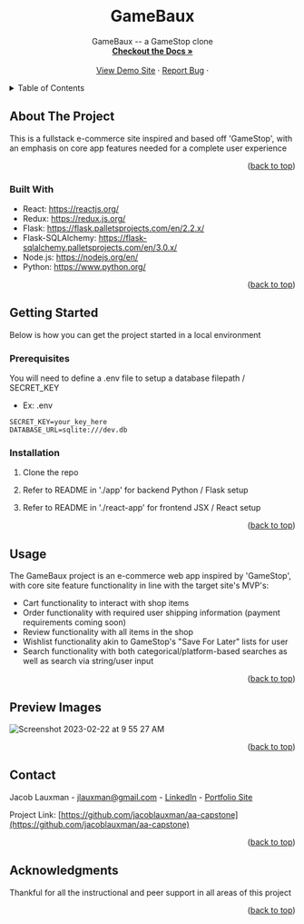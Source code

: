 
<!-- Improved compatibility of back to top link: See: https://github.com/othneildrew/Best-README-Template/pull/73 -->
<a name="readme-top"></a>
<!--
*** Thanks for checking out the Best-README-Template. If you have a suggestion
*** that would make this better, please fork the repo and create a pull request
*** or simply open an issue with the tag "enhancement".
*** Don't forget to give the project a star!
*** Thanks again! Now go create something AMAZING! :D
-->



<!-- PROJECT SHIELDS -->
<!--
*** I'm using markdown "reference style" links for readability.
*** Reference links are enclosed in brackets [ ] instead of parentheses ( ).
*** See the bottom of this document for the declaration of the reference variables
*** for contributors-url, forks-url, etc. This is an optional, concise syntax you may use.
*** https://www.markdownguide.org/basic-syntax/#reference-style-links
-->
<!-- [![Contributors][contributors-shield]][contributors-url] -->
<!-- [![Forks][forks-shield]][forks-url]
[![Stargazers][stars-shield]][stars-url]
[![Issues][issues-shield]][issues-url]
[![MIT License][license-shield]][license-url]
[![LinkedIn][linkedin-shield]][linkedin-url] -->



<!-- PROJECT LOGO -->
<br />
<div align="center">
  <a href="https://github.com/jacoblauxman/aa-capstone">
    <!-- <img src="images/logo.png" alt="Logo" width="80" height="80"> -->
  </a>

<h1 align="center">GameBaux</h1>

  <p align="center">
    GameBaux -- a GameStop clone
    <br />
    <a href="https://github.com/jacoblauxman/aa-capstone/wiki"><strong>Checkout the Docs »</strong></a>
    <br />
    <br />
    <a href="https://gamebaux.onrender.com">View Demo Site</a>
    ·
    <a href="https://github.com/jacoblauxman/aa-capstone/issues">Report Bug</a>
    ·
    <!-- <a href="https://github.com/jacoblauxman/aa-capstone/issues">Request Feature</a> -->
  </p>
</div>


<!-- TABLE OF CONTENTS -->
<details>
  <summary>Table of Contents</summary>
  <ol>
    <li>
      <a href="#about-the-project">About The Project</a>
      <ul>
        <li><a href="#built-with">Built With</a></li>
      </ul>
    </li>
    <li>
      <a href="#getting-started">Getting Started</a>
      <ul>
        <li><a href="#prerequisites">Prerequisites</a></li>
        <li><a href="#installation">Installation</a></li>
      </ul>
    </li>
    <li><a href="#usage">Usage</a></li>
    <li><a href="#preview-images">Preview Images</a></li>
    <!-- <li><a href="#contributing">Contributing</a></li> -->
    <!-- <li><a href="#license">License</a></li> -->
    <li><a href="#contact">Contact</a></li>
    <!-- <li><a href="#acknowledgments">Acknowledgments</a></li> -->
  </ol>
</details>




<!-- ABOUT THE PROJECT -->
## About The Project

<!-- [![Product Name Screen Shot][product-screenshot]](https://example.com) -->

This is a fullstack e-commerce site inspired and based off 'GameStop', with an emphasis on core app features needed for a complete user experience


<p align="right">(<a href="#readme-top">back to top</a>)</p>



### Built With

* React: https://reactjs.org/
* Redux: https://redux.js.org/
* Flask: https://flask.palletsprojects.com/en/2.2.x/
* Flask-SQLAlchemy: https://flask-sqlalchemy.palletsprojects.com/en/3.0.x/
* Node.js: https://nodejs.org/en/ 
* Python: https://www.python.org/



<p align="right">(<a href="#readme-top">back to top</a>)</p>



<!-- GETTING STARTED -->
## Getting Started

Below is how you can get the project started in a local environment

### Prerequisites

You will need to define a .env file to setup a database filepath / SECRET_KEY
* Ex: .env

```
SECRET_KEY=your_key_here
DATABASE_URL=sqlite:///dev.db
```

### Installation

1. Clone the repo

2. Refer to README in './app' for backend Python / Flask setup

3. Refer to README in './react-app' for frontend JSX / React setup

<p align="right">(<a href="#readme-top">back to top</a>)</p>


<!-- USAGE EXAMPLES -->
## Usage

The GameBaux project is an e-commerce web app inspired by 'GameStop', with core site feature functionality in line with the target site's MVP's:
 * Cart functionality to interact with shop items
 * Order functionality with required user shipping information (payment requirements coming soon)
 * Review functionality with all items in the shop 
 * Wishlist functionality akin to GameStop's "Save For Later" lists for user
 * Search functionality with both categorical/platform-based searches as well as search via string/user input
 

<p align="right">(<a href="#readme-top">back to top</a>)</p>



<!-- PREVIEW IMAGES -->
## Preview Images

![Screenshot 2023-02-22 at 9 55 27 AM](https://user-images.githubusercontent.com/105457720/220700779-0d4b14bd-0da7-4ce7-bd89-1ac362b08885.png)


<p align="right">(<a href="#readme-top">back to top</a>)</p>







<!-- LICENSE -->
<!-- ## License

Distributed under the MIT License. See `LICENSE.txt` for more information.

<p align="right">(<a href="#readme-top">back to top</a>)</p> -->



<!-- CONTACT -->
## Contact
Jacob Lauxman - jlauxman@gmail.com - [LinkedIn](https://www.linkedin.com/in/jacob-lauxman-a3170b261/) - [Portfolio Site](https://jacoblauxman.com/)

<!-- Jacob Lauxman - [@twitter_handle](https://twitter.com/twitter_handle) - email@email_client.com - [LinkedIn](https://www.linkedin.com/in/jacob-lauxman-a3170b261/) - [Portfolio Site](https://jacoblauxman.com/) -->

Project Link: [https://github.com/jacoblauxman/aa-capstone](https://github.com/jacoblauxman/aa-capstone)

<p align="right">(<a href="#readme-top">back to top</a>)</p>



<!-- ACKNOWLEDGMENTS -->
## Acknowledgments

Thankful for all the instructional and peer support in all areas of this project
<!-- * []()
* []()
* []() -->

<p align="right">(<a href="#readme-top">back to top</a>)</p>



<!-- MARKDOWN LINKS & IMAGES -->
<!-- https://www.markdownguide.org/basic-syntax/#reference-style-links -->
[contributors-shield]: https://img.shields.io/github/contributors/jacoblauxman/aa-capstone.svg?style=for-the-badge
[contributors-url]: https://github.com/jacoblauxman/aa-capstone/graphs/contributors

[React.js]: https://img.shields.io/badge/React-20232A?style=for-the-badge&logo=react&logoColor=61DAFB
[React-url]: https://reactjs.org/
[ExpressJS-url]: https://expressjs.com/
[Sequelize-url]: https://sequelize.org/
